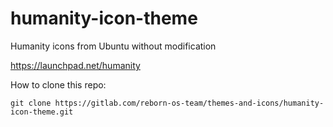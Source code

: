 # humanity-icon-theme

Humanity icons from Ubuntu without modification

https://launchpad.net/humanity

How to clone this repo:

```
git clone https://gitlab.com/reborn-os-team/themes-and-icons/humanity-icon-theme.git
```

